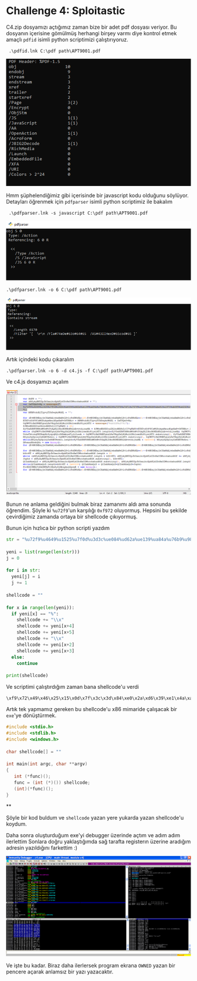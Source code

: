# Challenge 4: Sploitastic

C4.zip dosyamızı açtığımız zaman bize bir adet pdf dosyası veriyor. Bu dosyanın içerisine gömülmüş herhangi birşey varmı diye kontrol etmek amaçlı `pdfid` isimli python scriptimizi çalıştırıyoruz.

     .\pdfid.lnk C:\pdf path\APT9001.pdf

![pdfid](img/4/1.png)

Hmm şüphelendiğimiz gibi içerisinde bir javascript kodu olduğunu söylüyor. Detayları öğrenmek için `pdfparser` isimli python scriptimiz ile bakalım

     .\pdfparser.lnk -s javascript C:\pdf path\APT9001.pdf

![pdfparser](img/4/2.png)


    .\pdfparser.lnk -o 6 C:\pdf path\APT9001.pdf

![3](img/4/3.png)

Artık içindeki kodu çıkaralım

    .\pdfparser.lnk -o 6 -d c4.js -f C:\pdf path\APT9001.pdf

Ve c4.js dosyamızı açalım

![c4.js](img/4/4.png)

Bunun ne anlama geldiğini bulmak biraz zamanımı aldı ama sonunda öğrendim. Şöyle ki `%u72f9`'un karşılığı `0xf972` oluyormuş. Hepsini bu şekilde çevirdiğimiz zamanda ortaya bir shellcode çıkıyormuş.

Bunun için hızlıca bir python scripti yazdım

```python
str = "%u72f9%u4649%u1525%u7f0d%u3d3c%ue084%ud62a%ue139%ua84a%u76b9%u9824%u7378%u7d71%u757f%u2076%u96d4%uba91%u1970%ub8f9%ue232%u467b%u9ba8%ufe01%uc7c6%ue3c1%u7e24%u437c%ue180%ub115%ub3b2%u4f66%u27b6%u9f3c%u7a4e%u412d%ubbbf%u7705%uf528%u9293%u9990%ua998%u0a47%u14eb%u3d49%u484b%u372f%ub98d%u3478%u0bb4%ud5d2%ue031%u3572%ud610%u6740%u2bbe%u4afd%u041c%u3f97%ufc3a%u7479%u421d%ub7b5%u0c2c%u130d%u25f8%u76b0%u4e79%u7bb1%u0c66%u2dbb%u911c%ua92f%ub82c%u8db0%u0d7e%u3b96%u49d4%ud56b%u03b7%ue1f7%u467d%u77b9%u3d42%u111d%u67e0%u4b92%ueb85%u2471%u9b48%uf902%u4f15%u04ba%ue300%u8727%u9fd6%u4770%u187a%u73e2%ufd1b%u2574%u437c%u4190%u97b6%u1499%u783c%u8337%ub3f8%u7235%u693f%u98f5%u7fbe%u4a75%ub493%ub5a8%u21bf%ufcd0%u3440%u057b%ub2b2%u7c71%u814e%u22e1%u04eb%u884a%u2ce2%u492d%u8d42%u75b3%uf523%u727f%ufc0b%u0197%ud3f7%u90f9%u41be%ua81c%u7d25%ub135%u7978%uf80a%ufd32%u769b%u921d%ubbb4%u77b8%u707e%u4073%u0c7a%ud689%u2491%u1446%u9fba%uc087%u0dd4%u4bb0%ub62f%ue381%u0574%u3fb9%u1b67%u93d5%u8396%u66e0%u47b5%u98b7%u153c%ua934%u3748%u3d27%u4f75%u8cbf%u43e2%ub899%u3873%u7deb%u257a%uf985%ubb8d%u7f91%u9667%ub292%u4879%u4a3c%ud433%u97a9%u377e%ub347%u933d%u0524%u9f3f%ue139%u3571%u23b4%ua8d6%u8814%uf8d1%u4272%u76ba%ufd08%ube41%ub54b%u150d%u4377%u1174%u78e3%ue020%u041c%u40bf%ud510%ub727%u70b1%uf52b%u222f%u4efc%u989b%u901d%ub62c%u4f7c%u342d%u0c66%ub099%u7b49%u787a%u7f7e%u7d73%ub946%ub091%u928d%u90bf%u21b7%ue0f6%u134b%u29f5%u67eb%u2577%ue186%u2a05%u66d6%ua8b9%u1535%u4296%u3498%ub199%ub4ba%ub52c%uf812%u4f93%u7b76%u3079%ubefd%u3f71%u4e40%u7cb3%u2775%ue209%u4324%u0c70%u182d%u02e3%u4af9%ubb47%u41b6%u729f%u9748%ud480%ud528%u749b%u1c3c%ufc84%u497d%u7eb8%ud26b%u1de0%u0d76%u3174%u14eb%u3770%u71a9%u723d%ub246%u2f78%u047f%ub6a9%u1c7b%u3a73%u3ce1%u19be%u34f9%ud500%u037a%ue2f8%ub024%ufd4e%u3d79%u7596%u9b15%u7c49%ub42f%u9f4f%u4799%uc13b%ue3d0%u4014%u903f%u41bf%u4397%ub88d%ub548%u0d77%u4ab2%u2d93%u9267%ub198%ufc1a%ud4b9%ub32c%ubaf5%u690c%u91d6%u04a8%u1dbb%u4666%u2505%u35b7%u3742%u4b27%ufc90%ud233%u30b2%uff64%u5a32%u528b%u8b0c%u1452%u728b%u3328%ub1c9%u3318%u33ff%uacc0%u613c%u027c%u202c%ucfc1%u030d%ue2f8%u81f0%u5bff%u4abc%u8b6a%u105a%u128b%uda75%u538b%u033c%uffd3%u3472%u528b%u0378%u8bd3%u2072%uf303%uc933%uad41%uc303%u3881%u6547%u5074%uf475%u7881%u7204%u636f%u7541%u81eb%u0878%u6464%u6572%ue275%u8b49%u2472%uf303%u8b66%u4e0c%u728b%u031c%u8bf3%u8e14%ud303%u3352%u57ff%u6168%u7972%u6841%u694c%u7262%u4c68%u616f%u5464%uff53%u68d2%u3233%u0101%u8966%u247c%u6802%u7375%u7265%uff54%u68d0%u786f%u0141%udf8b%u5c88%u0324%u6168%u6567%u6842%u654d%u7373%u5054%u54ff%u2c24%u6857%u2144%u2121%u4f68%u4e57%u8b45%ue8dc%u0000%u0000%u148b%u8124%u0b72%ua316%u32fb%u7968%ubece%u8132%u1772%u45ae%u48cf%uc168%ue12b%u812b%u2372%u3610%ud29f%u7168%ufa44%u81ff%u2f72%ua9f7%u0ca9%u8468%ucfe9%u8160%u3b72%u93be%u43a9%ud268%u98a3%u8137%u4772%u8a82%u3b62%uef68%u11a4%u814b%u5372%u47d6%uccc0%ube68%ua469%u81ff%u5f72%ucaa3%u3154%ud468%u65ab%u8b52%u57cc%u5153%u8b57%u89f1%u83f7%u1ec7%ufe39%u0b7d%u3681%u4542%u4645%uc683%ueb04%ufff1%u68d0%u7365%u0173%udf8b%u5c88%u0324%u5068%u6f72%u6863%u7845%u7469%uff54%u2474%uff40%u2454%u5740%ud0ff"

yeni = list(range(len(str)))
j = 0

for i in str:
  yeni[j] = i
  j += 1

shellcode = ""

for x in range(len(yeni)):
  if yeni[x] == "%":
    shellcode += "\\x"
    shellcode += yeni[x+4]
    shellcode += yeni[x+5]
    shellcode += "\\x"
    shellcode += yeni[x+2]
    shellcode += yeni[x+3]
  else:
    continue

print(shellcode)
```

Ve scriptimi çalıştırdığım zaman bana shellcode'u verdi

```
\xf9\x72\x49\x46\x25\x15\x0d\x7f\x3c\x3d\x84\xe0\x2a\xd6\x39\xe1\x4a\xa8\xb9\x76\x24\x98\x78\x73\x71\x7d\x7f\x75\x76\x20\xd4\x96\x91\xba\x70\x19\xf9\xb8\x32\xe2\x7b\x46\xa8\x9b\x01\xfe\xc6\xc7\xc1\xe3\x24\x7e\x7c\x43\x80\xe1\x15\xb1\xb2\xb3\x66\x4f\xb6\x27\x3c\x9f\x4e\x7a\x2d\x41\xbf\xbb\x05\x77\x28\xf5\x93\x92\x90\x99\x98\xa9\x47\x0a\xeb\x14\x49\x3d\x4b\x48\x2f\x37\x8d\xb9\x78\x34\xb4\x0b\xd2\xd5\x31\xe0\x72\x35\x10\xd6\x40\x67\xbe\x2b\xfd\x4a\x1c\x04\x97\x3f\x3a\xfc\x79\x74\x1d\x42\xb5\xb7\x2c\x0c\x0d\x13\xf8\x25\xb0\x76\x79\x4e\xb1\x7b\x66\x0c\xbb\x2d\x1c\x91\x2f\xa9\x2c\xb8\xb0\x8d\x7e\x0d\x96\x3b\xd4\x49\x6b\xd5\xb7\x03\xf7\xe1\x7d\x46\xb9\x77\x42\x3d\x1d\x11\xe0\x67\x92\x4b\x85\xeb\x71\x24\x48\x9b\x02\xf9\x15\x4f\xba\x04\x00\xe3\x27\x87\xd6\x9f\x70\x47\x7a\x18\xe2\x73\x1b\xfd\x74\x25\x7c\x43\x90\x41\xb6\x97\x99\x14\x3c\x78\x37\x83\xf8\xb3\x35\x72\x3f\x69\xf5\x98\xbe\x7f\x75\x4a\x93\xb4\xa8\xb5\xbf\x21\xd0\xfc\x40\x34\x7b\x05\xb2\xb2\x71\x7c\x4e\x81\xe1\x22\xeb\x04\x4a\x88\xe2\x2c\x2d\x49\x42\x8d\xb3\x75\x23\xf5\x7f\x72\x0b\xfc\x97\x01\xf7\xd3\xf9\x90\xbe\x41\x1c\xa8\x25\x7d\x35\xb1\x78\x79\x0a\xf8\x32\xfd\x9b\x76\x1d\x92\xb4\xbb\xb8\x77\x7e\x70\x73\x40\x7a\x0c\x89\xd6\x91\x24\x46\x14\xba\x9f\x87\xc0\xd4\x0d\xb0\x4b\x2f\xb6\x81\xe3\x74\x05\xb9\x3f\x67\x1b\xd5\x93\x96\x83\xe0\x66\xb5\x47\xb7\x98\x3c\x15\x34\xa9\x48\x37\x27\x3d\x75\x4f\xbf\x8c\xe2\x43\x99\xb8\x73\x38\xeb\x7d\x7a\x25\x85\xf9\x8d\xbb\x91\x7f\x67\x96\x92\xb2\x79\x48\x3c\x4a\x33\xd4\xa9\x97\x7e\x37\x47\xb3\x3d\x93\x24\x05\x3f\x9f\x39\xe1\x71\x35\xb4\x23\xd6\xa8\x14\x88\xd1\xf8\x72\x42\xba\x76\x08\xfd\x41\xbe\x4b\xb5\x0d\x15\x77\x43\x74\x11\xe3\x78\x20\xe0\x1c\x04\xbf\x40\x10\xd5\x27\xb7\xb1\x70\x2b\xf5\x2f\x22\xfc\x4e\x9b\x98\x1d\x90\x2c\xb6\x7c\x4f\x2d\x34\x66\x0c\x99\xb0\x49\x7b\x7a\x78\x7e\x7f\x73\x7d\x46\xb9\x91\xb0\x8d\x92\xbf\x90\xb7\x21\xf6\xe0\x4b\x13\xf5\x29\xeb\x67\x77\x25\x86\xe1\x05\x2a\xd6\x66\xb9\xa8\x35\x15\x96\x42\x98\x34\x99\xb1\xba\xb4\x2c\xb5\x12\xf8\x93\x4f\x76\x7b\x79\x30\xfd\xbe\x71\x3f\x40\x4e\xb3\x7c\x75\x27\x09\xe2\x24\x43\x70\x0c\x2d\x18\xe3\x02\xf9\x4a\x47\xbb\xb6\x41\x9f\x72\x48\x97\x80\xd4\x28\xd5\x9b\x74\x3c\x1c\x84\xfc\x7d\x49\xb8\x7e\x6b\xd2\xe0\x1d\x76\x0d\x74\x31\xeb\x14\x70\x37\xa9\x71\x3d\x72\x46\xb2\x78\x2f\x7f\x04\xa9\xb6\x7b\x1c\x73\x3a\xe1\x3c\xbe\x19\xf9\x34\x00\xd5\x7a\x03\xf8\xe2\x24\xb0\x4e\xfd\x79\x3d\x96\x75\x15\x9b\x49\x7c\x2f\xb4\x4f\x9f\x99\x47\x3b\xc1\xd0\xe3\x14\x40\x3f\x90\xbf\x41\x97\x43\x8d\xb8\x48\xb5\x77\x0d\xb2\x4a\x93\x2d\x67\x92\x98\xb1\x1a\xfc\xb9\xd4\x2c\xb3\xf5\xba\x0c\x69\xd6\x91\xa8\x04\xbb\x1d\x66\x46\x05\x25\xb7\x35\x42\x37\x27\x4b\x90\xfc\x33\xd2\xb2\x30\x64\xff\x32\x5a\x8b\x52\x0c\x8b\x52\x14\x8b\x72\x28\x33\xc9\xb1\x18\x33\xff\x33\xc0\xac\x3c\x61\x7c\x02\x2c\x20\xc1\xcf\x0d\x03\xf8\xe2\xf0\x81\xff\x5b\xbc\x4a\x6a\x8b\x5a\x10\x8b\x12\x75\xda\x8b\x53\x3c\x03\xd3\xff\x72\x34\x8b\x52\x78\x03\xd3\x8b\x72\x20\x03\xf3\x33\xc9\x41\xad\x03\xc3\x81\x38\x47\x65\x74\x50\x75\xf4\x81\x78\x04\x72\x6f\x63\x41\x75\xeb\x81\x78\x08\x64\x64\x72\x65\x75\xe2\x49\x8b\x72\x24\x03\xf3\x66\x8b\x0c\x4e\x8b\x72\x1c\x03\xf3\x8b\x14\x8e\x03\xd3\x52\x33\xff\x57\x68\x61\x72\x79\x41\x68\x4c\x69\x62\x72\x68\x4c\x6f\x61\x64\x54\x53\xff\xd2\x68\x33\x32\x01\x01\x66\x89\x7c\x24\x02\x68\x75\x73\x65\x72\x54\xff\xd0\x68\x6f\x78\x41\x01\x8b\xdf\x88\x5c\x24\x03\x68\x61\x67\x65\x42\x68\x4d\x65\x73\x73\x54\x50\xff\x54\x24\x2c\x57\x68\x44\x21\x21\x21\x68\x4f\x57\x4e\x45\x8b\xdc\xe8\x00\x00\x00\x00\x8b\x14\x24\x81\x72\x0b\x16\xa3\xfb\x32\x68\x79\xce\xbe\x32\x81\x72\x17\xae\x45\xcf\x48\x68\xc1\x2b\xe1\x2b\x81\x72\x23\x10\x36\x9f\xd2\x68\x71\x44\xfa\xff\x81\x72\x2f\xf7\xa9\xa9\x0c\x68\x84\xe9\xcf\x60\x81\x72\x3b\xbe\x93\xa9\x43\x68\xd2\xa3\x98\x37\x81\x72\x47\x82\x8a\x62\x3b\x68\xef\xa4\x11\x4b\x81\x72\x53\xd6\x47\xc0\xcc\x68\xbe\x69\xa4\xff\x81\x72\x5f\xa3\xca\x54\x31\x68\xd4\xab\x65\x52\x8b\xcc\x57\x53\x51\x57\x8b\xf1\x89\xf7\x83\xc7\x1e\x39\xfe\x7d\x0b\x81\x36\x42\x45\x45\x46\x83\xc6\x04\xeb\xf1\xff\xd0\x68\x65\x73\x73\x01\x8b\xdf\x88\x5c\x24\x03\x68\x50\x72\x6f\x63\x68\x45\x78\x69\x74\x54\xff\x74\x24\x40\xff\x54\x24\x40\x57\xff\xd0
```

Artık tek yapmamız gereken bu shellcode'u x86 mimaride çalışacak bir `exe`'ye dönüştürmek.

```c
#include <stdio.h>
#include <stdlib.h>
#include <windows.h>

char shellcode[] = ""

int main(int argc, char **argv)
{
   int (*func)();
   func = (int (*)()) shellcode;
   (int)(*func)();
}
```
**

Şöyle bir kod buldum ve `shellcode` yazan yere yukarda yazan shellcode'u koydum.

Daha sonra oluşturduğum exe'yi debugger üzerinde açtım ve adım adım ilerlettim Sonlara doğru yaklaştığımda sağ tarafta registerın üzerine aradığım adresin yazıldığını farkettim :)

![flag](img/4/flag.png)

Ve işte bu kadar. Biraz daha ilerlersek program ekrana `OWNED` yazan bir pencere açarak anlamsız bir yazı yazacaktır.
